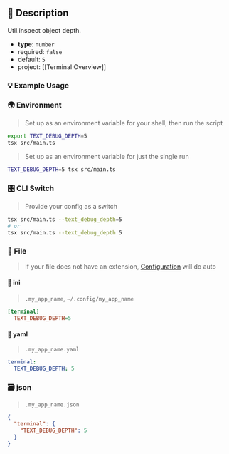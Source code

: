 ## 📜 Description

Util.inspect object depth.

- **type**: `number`
- required: `false`
- default: `5`
- project: [[Terminal Overview]]

### 💡 Example Usage

### 🌍 Environment

> Set up as an environment variable for your shell, then run the script
```bash
export TEXT_DEBUG_DEPTH=5
tsx src/main.ts
```
> Set up as an environment variable for just the single run

```bash
TEXT_DEBUG_DEPTH=5 tsx src/main.ts
```
### 🎛️ CLI Switch

> Provide your config as a switch
```bash
tsx src/main.ts --text_debug_depth=5
# or
tsx src/main.ts --text_debug_depth 5
```
### 📁 File
>  If your file does not have an extension, [Configuration](/core/configuration) will do auto
#### 📘 ini

> `.my_app_name`, `~/.config/my_app_name`

```ini
[terminal]
  TEXT_DEBUG_DEPTH=5
```
#### 📄 yaml

> `.my_app_name.yaml`

```yaml
terminal:
  TEXT_DEBUG_DEPTH: 5
```
### 🗃️ json

> `.my_app_name.json`

```json
{
  "terminal": {
    "TEXT_DEBUG_DEPTH": 5
  }
}
```
